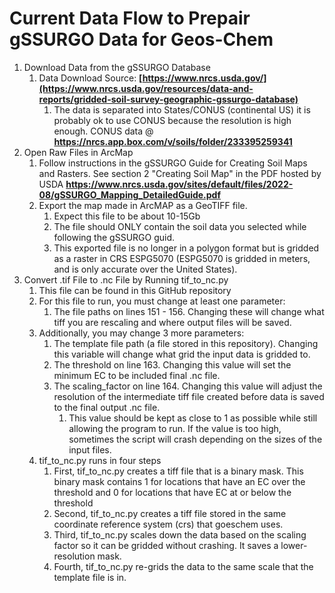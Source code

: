 # Current Data Flow to Prepair gSSURGO Data for Geos-Chem
1. Download Data from the gSSURGO Database 
    1. Data Download Source: **[https://www.nrcs.usda.gov/](https://www.nrcs.usda.gov/resources/data-and-reports/gridded-soil-survey-geographic-gssurgo-database)**
        1. The data is separated into States/CONUS (continental US) it is probably ok to use CONUS because the resolution is high enough. CONUS data @ **https://nrcs.app.box.com/v/soils/folder/233395259341**
2. Open Raw Files in ArcMap 
    1. Follow instructions in the gSSURGO Guide for Creating Soil Maps and Rasters. See section 2 "Creating Soil Map" in the PDF hosted by USDA **https://www.nrcs.usda.gov/sites/default/files/2022-08/gSSURGO_Mapping_DetailedGuide.pdf**
    2. Export the map made in ArcMAP as a GeoTIFF file.
        1. Expect this file to be about 10-15Gb
        2. The file should ONLY contain the soil data you selected while following the gSSURGO guid.
        3. This exported file is no longer in a polygon format but is gridded as a raster in CRS ESPG5070 (ESPG5070 is gridded in meters, and is only accurate over the United States).
3. Convert .tif File to .nc File by Running tif_to_nc.py
    1. This file can be found in this GitHub repository
    2. For this file to run, you must change at least one parameter: 
        1. The file paths on lines 151 -  156. Changing these will change what tiff you are rescaling and where output files will be saved.
    3. Additionally, you may change 3 more parameters:
        1. The template file path (a file stored in this repository). Changing this variable will change what grid the input data is gridded to.
        2. The threshold on line 163. Changing this value will set the minimum EC to be included final .nc file.
        3. The scaling_factor on line 164. Changing this value will adjust the resolution of the intermediate tiff file created before data is saved to the final output .nc file.
             1. This value should be kept as close to 1 as possible while still allowing the program to run. If the value is too high, sometimes the script will crash depending on the sizes of the input files.
    4. tif_to_nc.py runs in four steps
        1. First, tif_to_nc.py creates a tiff file that is a binary mask. This binary mask contains 1 for locations that have an EC over the threshold and 0 for locations that have EC at or below the threshold
        2. Second, tif_to_nc.py creates a tiff file stored in the same coordinate reference system (crs) that goeschem uses. 
        3. Third, tif_to_nc.py scales down the data based on the scaling factor so it can be gridded without crashing. It saves a lower-resolution mask.
        4. Fourth, tif_to_nc.py re-grids the data to the same scale that the template file is in.
